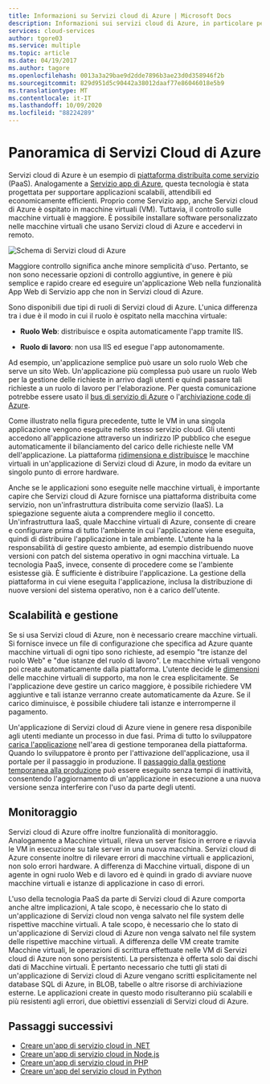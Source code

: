 ```yaml
---
title: Informazioni su Servizi cloud di Azure | Microsoft Docs
description: Informazioni sui servizi cloud di Azure, in particolare per supportare applicazioni scalabili, affidabili ed economiche da usare.
services: cloud-services
author: tgore03
ms.service: multiple
ms.topic: article
ms.date: 04/19/2017
ms.author: tagore
ms.openlocfilehash: 0013a3a29bae9d2dde7896b3ae23d0d358946f2b
ms.sourcegitcommit: 829d951d5c90442a38012daaf77e86046018e5b9
ms.translationtype: MT
ms.contentlocale: it-IT
ms.lasthandoff: 10/09/2020
ms.locfileid: "88224289"
---
```

# <a name="overview-of-azure-cloud-services"></a>Panoramica di Servizi Cloud di Azure
Servizi cloud di Azure è un esempio di [piattaforma distribuita come servizio](https://azure.microsoft.com/overview/what-is-paas/) (PaaS). Analogamente a [Servizio app di Azure](../app-service/overview.md), questa tecnologia è stata progettata per supportare applicazioni scalabili, attendibili ed economicamente efficienti. Proprio come Servizio app, anche Servizi cloud di Azure è ospitato in macchine virtuali (VM). Tuttavia, il controllo sulle macchine virtuali è maggiore. È possibile installare software personalizzato nelle macchine virtuali che usano Servizi cloud di Azure e accedervi in remoto.

![Schema di Servizi cloud di Azure](./media/cloud-services-choose-me/diagram.png)

Maggiore controllo significa anche minore semplicità d'uso. Pertanto, se non sono necessarie opzioni di controllo aggiuntive, in genere è più semplice e rapido creare ed eseguire un'applicazione Web nella funzionalità App Web di Servizio app che non in Servizi cloud di Azure.

Sono disponibili due tipi di ruoli di Servizi cloud di Azure. L'unica differenza tra i due è il modo in cui il ruolo è ospitato nella macchina virtuale:

* **Ruolo Web**: distribuisce e ospita automaticamente l'app tramite IIS.

* **Ruolo di lavoro**: non usa IIS ed esegue l'app autonomamente.

Ad esempio, un'applicazione semplice può usare un solo ruolo Web che serve un sito Web. Un'applicazione più complessa può usare un ruolo Web per la gestione delle richieste in arrivo dagli utenti e quindi passare tali richieste a un ruolo di lavoro per l'elaborazione. Per questa comunicazione potrebbe essere usato il [bus di servizio di Azure](../service-bus-messaging/service-bus-messaging-overview.md) o l'[archiviazione code di Azure](../storage/common/storage-introduction.md).

Come illustrato nella figura precedente, tutte le VM in una singola applicazione vengono eseguite nello stesso servizio cloud. Gli utenti accedono all'applicazione attraverso un indirizzo IP pubblico che esegue automaticamente il bilanciamento del carico delle richieste nelle VM dell'applicazione. La piattaforma [ridimensiona e distribuisce](cloud-services-how-to-scale-portal.md) le macchine virtuali in un'applicazione di Servizi cloud di Azure, in modo da evitare un singolo punto di errore hardware.

Anche se le applicazioni sono eseguite nelle macchine virtuali, è importante capire che Servizi cloud di Azure fornisce una piattaforma distribuita come servizio, non un'infrastruttura distribuita come servizio (IaaS). La spiegazione seguente aiuta a comprendere meglio il concetto. Un'infrastruttura IaaS, quale Macchine virtuali di Azure, consente di creare e configurare prima di tutto l'ambiente in cui l'applicazione viene eseguita, quindi di distribuire l'applicazione in tale ambiente. L'utente ha la responsabilità di gestire questo ambiente, ad esempio distribuendo nuove versioni con patch del sistema operativo in ogni macchina virtuale. La tecnologia PaaS, invece, consente di procedere come se l'ambiente esistesse già. È sufficiente è distribuire l'applicazione. La gestione della piattaforma in cui viene eseguita l'applicazione, inclusa la distribuzione di nuove versioni del sistema operativo, non è a carico dell'utente.

## <a name="scaling-and-management"></a>Scalabilità e gestione
Se si usa Servizi cloud di Azure, non è necessario creare macchine virtuali. Si fornisce invece un file di configurazione che specifica ad Azure quante macchine virtuali di ogni tipo sono richieste, ad esempio "tre istanze del ruolo Web" e "due istanze del ruolo di lavoro". Le macchine virtuali vengono poi create automaticamente dalla piattaforma. L'utente decide le [dimensioni](cloud-services-sizes-specs.md) delle macchine virtuali di supporto, ma non le crea esplicitamente. Se l'applicazione deve gestire un carico maggiore, è possibile richiedere VM aggiuntive e tali istanze verranno create automaticamente da Azure. Se il carico diminuisce, è possibile chiudere tali istanze e interromperne il pagamento.

Un'applicazione di Servizi cloud di Azure viene in genere resa disponibile agli utenti mediante un processo in due fasi. Prima di tutto lo sviluppatore [carica l'applicazione](cloud-services-how-to-create-deploy-portal.md) nell'area di gestione temporanea della piattaforma. Quando lo sviluppatore è pronto per l'attivazione dell'applicazione, usa il portale per il passaggio in produzione. Il [passaggio dalla gestione temporanea alla produzione](cloud-services-how-to-manage-portal.md#swap-deployments-to-promote-a-staged-deployment-to-production) può essere eseguito senza tempi di inattività, consentendo l'aggiornamento di un'applicazione in esecuzione a una nuova versione senza interferire con l'uso da parte degli utenti.

## <a name="monitoring"></a>Monitoraggio
Servizi cloud di Azure offre inoltre funzionalità di monitoraggio. Analogamente a Macchine virtuali, rileva un server fisico in errore e riavvia le VM in esecuzione su tale server in una nuova macchina. Servizi cloud di Azure consente inoltre di rilevare errori di macchine virtuali e applicazioni, non solo errori hardware. A differenza di Macchine virtuali, dispone di un agente in ogni ruolo Web e di lavoro ed è quindi in grado di avviare nuove macchine virtuali e istanze di applicazione in caso di errori.

L'uso della tecnologia PaaS da parte di Servizi cloud di Azure comporta anche altre implicazioni, A tale scopo, è necessario che lo stato di un'applicazione di Servizi cloud non venga salvato nel file system delle rispettive macchine virtuali. A tale scopo, è necessario che lo stato di un'applicazione di Servizi cloud di Azure non venga salvato nel file system delle rispettive macchine virtuali. A differenza delle VM create tramite Macchine virtuali, le operazioni di scrittura effettuate nelle VM di Servizi cloud di Azure non sono persistenti. La persistenza è offerta solo dai dischi dati di Macchine virtuali. È pertanto necessario che tutti gli stati di un'applicazione di Servizi cloud di Azure vengano scritti esplicitamente nel database SQL di Azure, in BLOB, tabelle o altre risorse di archiviazione esterne. Le applicazioni create in questo modo risulteranno più scalabili e più resistenti agli errori, due obiettivi essenziali di Servizi cloud di Azure.

## <a name="next-steps"></a>Passaggi successivi
* [Creare un'app di servizio cloud in .NET](cloud-services-dotnet-get-started.md) 
* [Creare un'app di servizio cloud in Node.js](cloud-services-nodejs-develop-deploy-app.md) 
* [Creare un'app di servizio cloud in PHP](../cloud-services-php-create-web-role.md) 
* [Creare un'app del servizio cloud in Python](cloud-services-python-ptvs.md)






